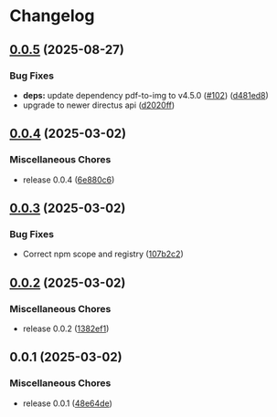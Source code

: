# Changelog

## [0.0.5](https://github.com/gbicou/directus-extension-pdf-image/compare/v0.0.4...v0.0.5) (2025-08-27)


### Bug Fixes

* **deps:** update dependency pdf-to-img to v4.5.0 ([#102](https://github.com/gbicou/directus-extension-pdf-image/issues/102)) ([d481ed8](https://github.com/gbicou/directus-extension-pdf-image/commit/d481ed8b7407c494bddec9e9469c7755e33fa4e1))
* upgrade to newer directus api ([d2020ff](https://github.com/gbicou/directus-extension-pdf-image/commit/d2020ffc013fa838624f4169bbc3f693217f47db))

## [0.0.4](https://github.com/gbicou/directus-extension-pdf-image/compare/v0.0.3...v0.0.4) (2025-03-02)


### Miscellaneous Chores

* release 0.0.4 ([6e880c6](https://github.com/gbicou/directus-extension-pdf-image/commit/6e880c6f0f049f3077d5f98a946cbdb404839bcc))

## [0.0.3](https://github.com/gbicou/directus-extension-pdf-image/compare/v0.0.2...v0.0.3) (2025-03-02)


### Bug Fixes

* Correct npm scope and registry ([107b2c2](https://github.com/gbicou/directus-extension-pdf-image/commit/107b2c20f69030e3d9d3f4a64884ef2b47696436))

## [0.0.2](https://github.com/gbicou/directus-extension-pdf-image/compare/v0.0.1...v0.0.2) (2025-03-02)


### Miscellaneous Chores

* release 0.0.2 ([1382ef1](https://github.com/gbicou/directus-extension-pdf-image/commit/1382ef1d1298e33554f28fe7b6dfacc82b0bfaf2))

## 0.0.1 (2025-03-02)


### Miscellaneous Chores

* release 0.0.1 ([48e64de](https://github.com/gbicou/directus-extension-pdf-image/commit/48e64dec2f33d21affdeb76d04770238984b09dc))
